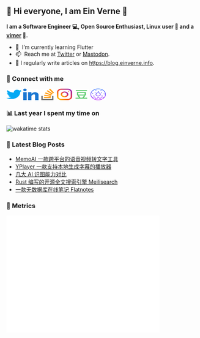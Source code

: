 ## 👋 Hi everyone, I am Ein Verne 👋

**I am a Software Engineer 💻, Open Source Enthusiast, Linux user :penguin: and a [vimer](https://github.com/einverne/dotfiles) :man:.**

- 🌱 &nbsp;I’m currently learning Flutter
- 📫 &nbsp;Reach me at [Twitter](https://twitter.com/einverne) or <a rel="me" href="https://m.einverne.info/@einverne">Mastodon</a>.
- 📝 I regularly write articles on <https://blog.einverne.info>.


### 🔗 Connect with me
<a href="https://twitter.com/einverne" target="_blank"><img align="center" src="images/twitter.svg" alt="twitter einverne" height="30" width="40" /></a>
<a href="https://linkedin.com/in/einverne" target="_blank"><img align="center" src="images/linked-in-alt.svg" alt="linkedin einverne" height="30" width="40" /></a>
<a href="https://stackoverflow.com/users/1820217/einverne" target="_blank"><img align="center" src="images/stack-overflow.svg" alt="stackoverflow einverne" height="30" width="40" /></a>
<a href="https://instagram.com/einverne" target="_blank"><img align="center" src="images/instagram.svg" alt="instagram einverne" height="30" width="40" /></a>
<a href="https://www.douban.com/people/einverne" target="_blank"><img align="center" src="images/douban.svg" alt="douban einverne" height="30" width="40" /></a>
<a href="https://homer.einverne.info" target="_blank"><img align="center" src="images/homer.svg" alt="einverne online services" height="30" width="40" /></a>

### 📊 Last year I spent my time on

![wakatime stats](https://github-readme-stats.vercel.app/api/wakatime?username=einverne&api_domain=wakapi.einverne.info&hide_title=true&hide_border=true&langs_count=18&bg_color=00000000&text_color=777&layout=compact)

### 📕 Latest Blog Posts
<!-- BLOG-POST-LIST:START -->
- [MemoAI 一款跨平台的语音视频转文字工具](https://blog.einverne.info/post/2024/09/memo-ai-audio-transcript.html)
- [YPlayer 一款支持本地生成字幕的播放器](https://blog.einverne.info/post/2024/08/yplayer-ai-transcript-player.html)
- [几大 AI 识图能力对比](https://blog.einverne.info/post/2024/08/ai-image-comparison.html)
- [Rust 编写的开源全文搜索引擎 Meilisearch](https://blog.einverne.info/post/2024/08/meilisearch.html)
- [一款无数据库在线笔记 Flatnotes](https://blog.einverne.info/post/2024/08/flatnotes.html)
<!-- BLOG-POST-LIST:END -->

### 👻 Metrics
<img align="left" src="/metrics.base.svg" alt="Metrics" width="400">
